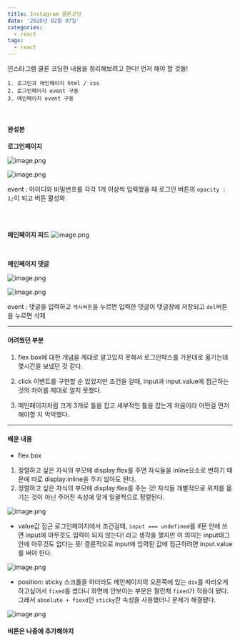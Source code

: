 ```yaml
---
title: Instagram 클론코딩
date: '2020년 02월 07일'
categories:
  - react
tags:
  - react
---
```


인스타그램 클론 코딩한 내용을 정리해보려고 한다!
먼저 해야 할 것들!

```
1. 로그인과 메인페이지 html / css
2. 로그인페이지 event 구동
3. 메인페이지 event 구동
```

</br>

#### 완성본

**로그인페이지**
</br>

![image.png](https://images.velog.io/post-images/ppl8709/78fdb850-494b-11ea-831f-9f89e374eb27/image.png)

![image.png](https://images.velog.io/post-images/ppl8709/00d68670-494d-11ea-bba6-bface0b0977e/image.png)

event : 아이디와 비밀번호를 각각 1개 이상씩 입력했을 때 로그인 버튼의 `opacity : 1;`이 되고 버튼 활성화

</br>
</br>

**메인페이지 피드**
![image.png](https://images.velog.io/post-images/ppl8709/b409afd0-494b-11ea-bba6-bface0b0977e/image.png)

</br>

**메인페이지 댓글**

![image.png](https://images.velog.io/post-images/ppl8709/539c40c0-494d-11ea-90e3-b3cd32390043/image.png)

![image.png](https://images.velog.io/post-images/ppl8709/40a18ca0-494d-11ea-b564-7f576e64beb6/image.png)

event : 댓글을 입력하고 `게시버튼`을 누르면 입력한 댓글이 댓글창에 저장되고 `del`버튼을 누르면 삭제

---

#### 어려웠던 부분

1. flex box에 대한 개념을 제대로 알고있지 못해서 로그인박스를 가운데로 옮기는데 몇시간을 보냈던 것 같다.

2. click 이벤트를 구현할 순 있었지만 조건을 걸때, input과 input.value에 접근하는 것의 차이를 제대로 알지 못했다.

3. 메인페이지처럼 크게 3개로 틀을 잡고 세부적인 틀을 잡는게 처음이라 어떤걸 먼저 해야할 지 막막했다.

---

#### 배운 내용

- flex box

1. 정렬하고 싶은 자식의 부모에 display:flex를 주면 자식들을 inline요소로 변하기 때문에 따로 display:inline을 주지 않아도 된다.
2. 정렬하고 싶은 자식의 부모에 display:flex를 주는 것! 자식들 개별적으로 위치를 옮기는 것이 아닌 주어진 속성에 맞게 일괄적으로 정렬된다.

![image.png](https://images.velog.io/post-images/ppl8709/68650be0-4952-11ea-b564-7f576e64beb6/image.png)

- value값 접근
  로그인페이지에서 조건걸때, `input === undefined`를 if문 안에 쓰면 input에 아무것도 입력이 되지 않는다! 라고 생각을 했지만 이 의미는 input태그 안에 아무것도 없다는 뜻! 결론적으로 input에 입력된 값에 접근하려면 input.value를 써야 한다.

![image.png](https://images.velog.io/post-images/ppl8709/55367680-4952-11ea-b564-7f576e64beb6/image.png)

- position: sticky
  스크롤을 하더라도 메인페이지의 오른쪽에 있는 `div`를 따라오게 하고싶어서 `fixed`를 썼더니 화면에 안보이는 부분은 짤린채 `fixed`가 적용이 됐다. 그래서 `absolute + fiexd`인 `sticky`란 속성을 사용했더니 문제가 해결됐다.

![image.png](https://images.velog.io/post-images/ppl8709/3f8ef1e0-4952-11ea-b564-7f576e64beb6/image.png)

#### 버튼은 나중에 추가해야지
